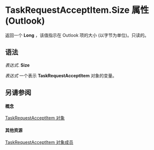 
# TaskRequestAcceptItem.Size 属性 (Outlook)

返回一个 **Long** ，该值指示在 Outlook 项的大小 (以字节为单位)。只读的。


## 语法

 _表达式_. **Size**

 _表达式_ 一个表示 **TaskRequestAcceptItem** 对象的变量。


## 另请参阅


#### 概念


[TaskRequestAcceptItem 对象](a2905f72-0a67-b07d-7f85-84fe4de17c25.md)
#### 其他资源


[TaskRequestAcceptItem 对象成员](fe91c4cc-f505-11d8-0d0a-84fc4d355651.md)